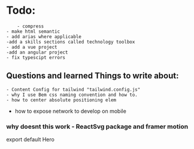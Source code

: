 # Todo:
        - compress
    - make html semantic
    - add arias where applicable
    -add a skills sections called technology toolbox
    - add a vue project 
    -add an angular project
    - fix typescipt errors

    


## Questions and learned Things to write about:

    - Content Config for tailwind "tailwind.config.js" 
    - why I use Bem css naming convention and how to.
    - how to center absolute positioning elem
   - how to expose network to develop on mobile 
### why doesnt this work - ReactSvg package and framer motion
<!-- import Svg from '../../assets/bg-elements/DEV.svg'
import {ReactSVG} from 'react-svg';
import './Hero.scss'
import {motion} from 'framer-motion'
function Hero() {
  return (
    <div id='home' className="hero relative h-screen w-full flex flex-col justify-center items-center text-center gap-8">
       <motion.ReactSVG src={Svg}  beforeInjection={(svg) => {
    svg.classList.add('hero__svg')
  }}/>
  <h1>Hi, I’m <span className='text--highlight'>
  Dwayne Front-End Developer</span> based in Orlando Florida. </h1>
  
    <a href="#contact">
    <button className="hero__button hover:border-purple-300 hover:bg-slate-900 w-60 h-20 rounded-2xl border border-emerald-300 ">
  Hire Me!
</button>
    </a>

    </div>
  )
} -->

export default Hero